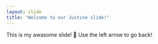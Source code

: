 ```yaml
---
layout: slide
title: "Welcome to our Justine slide!"
---
```

This is my awasome slide! :tada:
Use the left arrow to go back!
